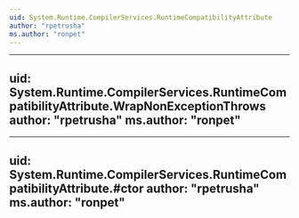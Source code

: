 ```yaml
---
uid: System.Runtime.CompilerServices.RuntimeCompatibilityAttribute
author: "rpetrusha"
ms.author: "ronpet"
---
```


---
uid: System.Runtime.CompilerServices.RuntimeCompatibilityAttribute.WrapNonExceptionThrows
author: "rpetrusha"
ms.author: "ronpet"
---

---
uid: System.Runtime.CompilerServices.RuntimeCompatibilityAttribute.#ctor
author: "rpetrusha"
ms.author: "ronpet"
---
